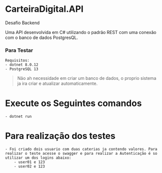 # CarteiraDigital.API
 Desafio Backend

Uma API desenvolvida em C# utilizando o padrão REST com uma conexão com o banco de dados PostgresQL.

### Para Testar
    Requisitos:
    - dotnet 8.0.12
    - PostgreSQL 13
 > Não ah necessidade em criar um banco de dados, o proprio sistema ja ira criar e atualizar automaticamente.

# Execute os Seguintes comandos
    - dotnet run

# Para realização dos testes
    - Foi criado dois usuario com duas caterias ja contendo valores. Para realizar o teste acesse o swagger e para realizar a Autenticação é so utilizar um dos logins abaixo:
        - user01 e 123
        - user02 e 123
        
